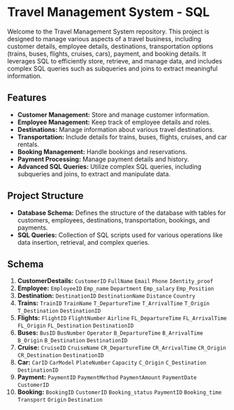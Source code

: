 # Travel Management System - SQL

Welcome to the Travel Management System repository. This project is designed to manage various aspects of a travel business, including customer details, employee details, destinations, transportation options (trains, buses, flights, cruises, cars), payment, and booking details. It leverages SQL to efficiently store, retrieve, and manage data, and includes complex SQL queries such as subqueries and joins to extract meaningful information.

## Features 

- **Customer Management:** Store and manage customer information.
- **Employee Management:** Keep track of employee details and roles.
- **Destinations:** Manage information about various travel destinations.
- **Transportation:** Include details for trains, buses, flights, cruises, and car rentals.
- **Booking Management:** Handle bookings and reservations.
- **Payment Processing:** Manage payment details and history.
- **Advanced SQL Queries:** Utilize complex SQL queries, including subqueries and joins, to extract and manipulate data.

## Project Structure

- **Database Schema:** Defines the structure of the database with tables for customers, employees, destinations, transportation, bookings, and payments.
- **SQL Queries:** Collection of SQL scripts used for various operations like data insertion, retrieval, and complex queries.

## Schema 

1. **CustomerDestails:** `CustomerID` `FullName` `Email` `Phone` `Identity_proof`
2. **Employee:** `EmployeeID` `Emp_name` `Department` `Emp_salary` `Emp_Position`
3. **Destination:** `DestinationID` `DestinationName` `Distance` `Country`
4. **Trains:** `TrainID` `TrainName` `T_DepartureTime` `T_ArrivalTime` `T_Origin` `T_Destination` `DestinationID`
5. **Flights:** `FlightID` `FlightNumber` `Airline` `FL_DepartureTime` `FL_ArrivalTime` `FL_Origin` `FL_Destination` `DestinationID`
6. **Buses:** `BusID` `BusNumber` `Operator` `B_DepartureTime` `B_ArrivalTime` `B_Origin` `B_Destination` `DestinationID`
7. **Cruise:** `CruiseID` `CruiseName` `CR_DepartureTime` `CR_ArrivalTime` `CR_Origin` `CR_Destination` `DestinationID`
8. **Car:** `CarID` `CarModel` `PlateNumber` `Capacity` `C_Origin` `C_Destination` `DestinationID`
9. **Payment:** `PaymentID` `PaymentMethod` `PaymentAmount` `PaymentDate` `CustomerID`
10. **Booking:** `BookingID` `CustomerID` `Booking_status` `PaymentID` `Booking_time` `Transport` `Origin` `Destination`
